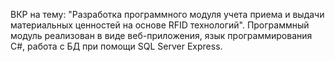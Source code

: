 ВКР на тему: "Разработка программного модуля учета приема и выдачи материальных ценностей на основе RFID технологий".
Программный модуль реализован в виде веб-приложения, язык программирования C#, работа с БД при помощи SQL Server Express.
